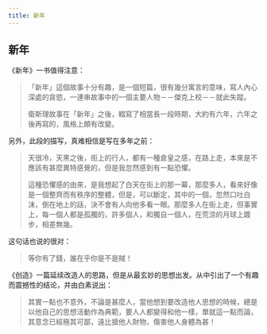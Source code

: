 ```yaml
---
title: 新年
---
```


## 新年

《新年》一书值得注意：

>「新年」這個故事十分有趣，是一個短篇，很有幾分寓言的意味，寫人內心深處的貪慾，一連串故事中的一個主要人物－－傑克上校－－就此失蹤。
>
>衛斯理故事在「新年」之後，輟寫了相當長一段時期，大約有六年，六年之後再寫的，風格上頗有改變。

另外，此段的描写，真难相信是写在多年之前：

>天很冷，天黑之後，街上的行人，都有一種倉皇之感，在路上走，本來是不應該有甚麼異特感覺的，但是我忽然感到有一點恐懼。
>
>這種恐懼感的由來，是我想起了白天在街上的那一幕，那麼多人，看來好像是一個整齊而有秩序的整體，但是，可以斷定，其中的一個，忽然口吐白沫，倒在地上的話，決不會有人向他多看一眼。那麼多人在街上走，但事實上，每一個人都是孤獨的，許多個人，和獨自一個人，在荒涼的月球上踱步，相差無幾。

这句话也说的很对：

>等你有了錢，誰在乎你是不是賊！

《创造》一篇延续改造人的思路，但是从最玄妙的思想出发。从中引出了一个有趣而震撼性的结论，并由白素说出：

>其實一點也不意外，不論是甚麼人，當他想到要改造他人思想的時候，總是以他自己的思想活動作為典範，要人人都變得和他一樣，單就這一點而論，其意念已經極其可鄙，遠比搶他人財物，傷害他人身體為甚！
